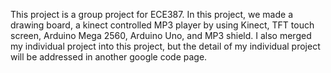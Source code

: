 This project is a group project for ECE387. In this project, we made a drawing board, a kinect controlled MP3 player by using Kinect, TFT touch screen, Arduino Mega 2560, Arduino Uno, and MP3 shield. I also merged my individual project into this project, but the detail of my individual project will be addressed in another google code page.